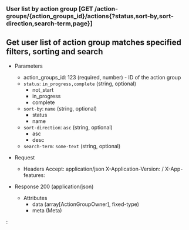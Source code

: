 ### User list by action group [GET /action-groups/{action_groups_id}/actions{?status,sort-by,sort-direction,search-term,page}]

## Get user list of action group matches specified filters, sorting and search

+ Parameters
    + action_groups_id: 123 (required, number) - ID of the action group
    + `status`: `in_progress,complete` (string, optional)
        - not_start
        - in_progress
        - complete
    + `sort-by`: `name` (string, optional)
        - status
        - name
    + `sort-direction`: `asc` (string, optional)
        - asc
        - desc
    + `search-term`: `some-text` (string, optional)

+ Request
    + Headers
      Accept: application/json
      X-Application-Version: <client-name>/<version>
      X-App-features: <target permission>

+ Response 200 (application/json)
    + Attributes
        + data (array[ActionGroupOwner], fixed-type)
        + meta (Meta)

:[](../error_responses.md)